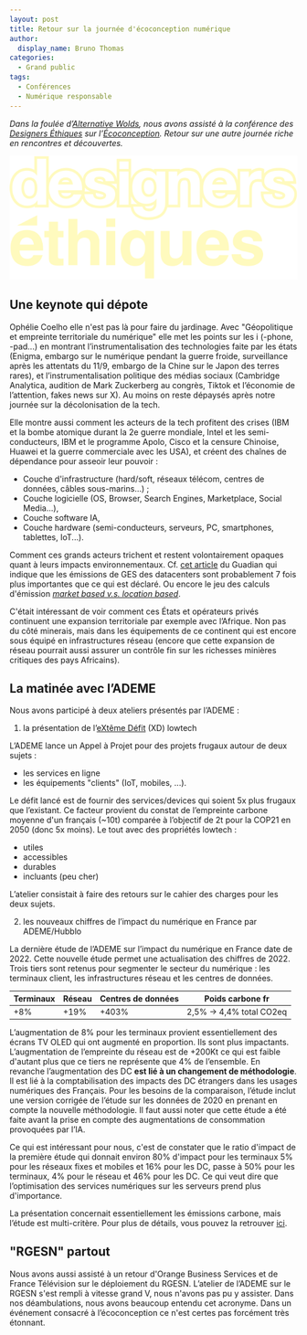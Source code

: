 ```yaml
---
layout: post
title: Retour sur la journée d'écoconception numérique
author:
  display_name: Bruno Thomas
categories:
  - Grand public
tags:
  - Conférences
  - Numérique responsable
---
```


_Dans la foulée d’[Alternative Wolds](alternative-worlds), nous avons assisté à la conférence des [Designers Éthiques](https://beta.designersethiques.org) sur l’[Écoconception](https://journee-ecoconception-numerique.fr/). Retour sur une autre journée riche en rencontres et découvertes._

[![designers étiques](/images/ecoconception-designers-ethiques/logo-header-cropped.svg "designers étiques")](https://designersethiques.org)

## Une keynote qui dépote

Ophélie Coelho elle n'est pas là pour faire du jardinage. Avec "Géopolitique et empreinte territoriale du numérique" elle met les points sur les i (-phone, -pad...) en montrant l’instrumentalisation des technologies faite par les états (Enigma, embargo sur le numérique pendant la guerre froide, surveillance après les attentats du 11/9, embargo de la Chine sur le Japon des terres rares), et l’instrumentalisation politique des médias sociaux (Cambridge Analytica, audition de Mark Zuckerberg au congrès, Tiktok et l’économie de l’attention, fakes news sur X). Au moins on reste dépaysés après notre journée sur la décolonisation de la tech.

Elle montre aussi comment les acteurs de la tech profitent des crises (IBM et la bombe atomique durant la 2e guerre mondiale, Intel et les semi-conducteurs, IBM et le programme Apolo, Cisco et la censure Chinoise, Huawei et la guerre commerciale avec les USA), et créent des chaînes de dépendance pour asseoir leur pouvoir : 

* Couche d'infrastructure (hard/soft, réseaux télécom, centres de données, câbles sous-marins...) ; 
* Couche logicielle (OS, Browser, Search Engines, Marketplace, Social Media...), 
* Couche software IA, 
* Couche hardware (semi-conducteurs, serveurs, PC, smartphones, tablettes, IoT...).

Comment ces grands acteurs trichent et restent volontairement opaques quant à leurs impacts environnementaux. Cf. [cet article](https://www.theguardian.com/technology/2024/sep/15/data-center-gas-emissions-tech) du Guadian qui indique que les émissions de GES des datacenters sont probablement 7 fois plus importantes que ce qui est déclaré. Ou encore le jeu des calculs d'émission [_market based v.s. location based_](https://boavizta.org/blog/les-reductions-d-emissions-de-co2-promises-par-les-cloud-providers-sont-elles-realistes). 

C'était intéressant de voir comment ces États et opérateurs privés continuent une expansion territoriale par exemple avec l’Afrique. Non pas du côté minerais, mais dans les équipements de ce continent qui est encore sous équipé en infrastructures réseau (encore que cette expansion de réseau pourrait aussi assurer un contrôle fin sur les richesses minières critiques des pays Africains). 

## La matinée avec l’ADEME

Nous avons participé à deux ateliers présentés par l’ADEME :

1. la présentation de l’[eXtême Défit](https://xd.ademe.fr/blog/categories/lowtech) (XD) lowtech 

L’ADEME lance un Appel à Projet pour des projets frugaux autour de deux sujets : 

* les services en ligne
* les équipements "clients" (IoT, mobiles, ...).

Le défit lancé est de fournir des services/devices qui soient 5x plus frugaux que l’existant. Ce facteur provient du constat de l’empreinte carbone moyenne d'un français (~10t) comparée à l’objectif de 2t pour la COP21 en 2050 (donc 5x moins). Le tout avec des propriétés lowtech :

* utiles
* accessibles 
* durables
* incluants (peu cher)

L’atelier consistait à faire des retours sur le cahier des charges pour les deux sujets. 

2. les nouveaux chiffres de l’impact du numérique en France par ADEME/Hubblo

La dernière étude de l’ADEME sur l’impact du numérique en France date de 2022. Cette nouvelle étude permet une actualisation des chiffres de 2022. Trois tiers sont retenus pour segmenter le secteur du numérique : les terminaux client, les infrastructures réseau et les centres de données. 

| Terminaux | Réseau | Centres de données | Poids carbone fr         |
|-----------|--------|--------------------|--------------------------|
| +8%       | +19%   | +403%              | 2,5% -> 4,4% total CO2eq |

L’augmentation de 8% pour les terminaux provient essentiellement des écrans TV OLED qui ont augmenté en proportion. Ils sont plus impactants. L’augmentation de l’empreinte du réseau est de +200Kt ce qui est faible d'autant plus que ce tiers ne représente que 4% de l’ensemble. En revanche l’augmentation des DC **est lié à un changement de méthodologie**. Il est lié à la comptabilisation des impacts des DC étrangers dans les usages numériques des Français. Pour les besoins de la comparaison, l’étude inclut une version corrigée de l’étude sur les données de 2020 en prenant en compte la nouvelle méthodologie. Il faut aussi noter que cette étude a été faite avant la prise en compte des augmentations de consommation provoquées par l’IA.



Ce qui est intéressant pour nous, c'est de constater que le ratio d'impact de la première étude qui donnait environ 80% d'impact pour les terminaux 5% pour les réseaux fixes et mobiles et 16% pour les DC, passe à 50% pour les terminaux, 4% pour le réseau et 46% pour les DC. Ce qui veut dire que l’optimisation des services numériques sur les serveurs prend plus d'importance. 

La présentation concernait essentiellement les émissions carbone, mais l’étude est multi-critère. Pour plus de détails, vous pouvez la retrouver [ici](https://ecoresponsable.numerique.gouv.fr/actualites/actualisation-ademe-impact/).

## "RGESN" partout

Nous avons aussi assisté à un retour d'Orange Business Services et de France Télévision sur le déploiement du RGESN. L’atelier de l’ADEME sur le RGESN s'est rempli à vitesse grand V, nous n'avons pas pu y assister. Dans nos déambulations, nous avons beaucoup entendu cet acronyme. Dans un événement consacré à l’écoconception ce n'est certes pas forcément très étonnant. 

